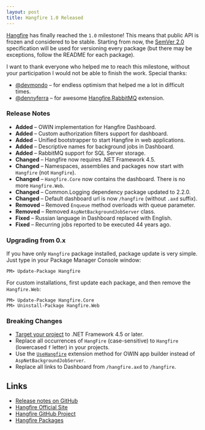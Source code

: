 ```yaml
---
layout: post
title: Hangfire 1.0 Released
---
```


[Hangfire](http://hangfire.io) has finally reached the `1.0` milestone! This means that public API is frozen and considered to be stable. Starting from now, the [SemVer 2.0](http://semver.org) specification will be used for versioning every package (but there may be exceptions, follow the README for each package).

I want to thank everyone who helped me to reach this milestone, without your participation I would not be able to finish the work. Special thanks:

* [@devmondo](https://github.com/devmondo) – for endless optimism that helped me a lot in difficult times.
* [@dennyferra](https://github.com/dennyferra) – for awesome [Hangfire.RabbitMQ](https://www.nuget.org/packages/Hangfire.SqlServer.RabbitMQ/) extension.

### Release Notes

* **Added** – OWIN implementation for Hangfire Dashboard.
* **Added** – Custom authorization filters support for dashboard.
* **Added** – Unified bootstrapper to start Hangfire in web applications.
* **Added** – Descriptive names for background jobs in Dashboard.
* **Added** – RabbitMQ support for SQL Server storage.
* **Changed** – Hangfire now requires .NET Framework 4.5.
* **Changed** – Namespaces, assemblies and packages now start with `Hangfire` (not `HangFire`).
* **Changed** – `Hangfire.Core` now contains the dashboard. There is no more `Hangfire.Web`.
* **Changed** – Common.Logging dependency package updated to 2.2.0.
* **Changed** – Default dashboard url is now `/hangfire` (without `.axd` suffix).
* **Removed** – Removed `Enqueue` method overloads with queue parameter.
* **Removed** – Removed `AspNetBackgroundJobServer` class.
* **Fixed** – Russian language in Dashboard replaced with English.
* **Fixed** – Recurring jobs reported to be executed 44 years ago.

### Upgrading from 0.x

If you have only `Hangfire` package installed, package update is very simple. Just type in your Package Manager Console window:

```
PM> Update-Package Hangfire
```

For custom installations, first update each package, and then remove the `Hangfire.Web`:

```
PM> Update-Package Hangfire.Core
PM> Uninstall-Package Hangfire.Web
```

### Breaking Changes

* [Target your project](http://msdn.microsoft.com/en-us/library/bb398202.aspx) to .NET Framework 4.5 or later.
* Replace all occurrences of `HangFire` (case-sensitive) to `Hangfire` (lowercased `f` letter) in your projects.
* Use the [`UseHangfire`](http://docs.hangfire.io/en/latest/users-guide/getting-started/owin-bootstrapper.html) extension method for OWIN app builder instead of `AspNetBackgroundJobServer`.
* Replace all links to Dashboard from `/hangfire.axd` to `/hangfire`.

## Links

* [Release notes on GitHub](https://github.com/HangfireIO/Hangfire/releases/tag/v1.0)
* [Hangfire Official Site](http://hangfire.io)
* [Hangfire GitHub Project](https://github.com/HangfireIO/Hangfire)
* [Hangfire Packages](https://www.nuget.org/packages?q=hangfire)